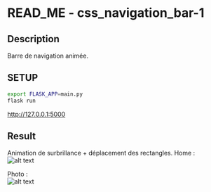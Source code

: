 # READ_ME - css_navigation_bar-1
## Description
Barre de navigation animée.

## SETUP 
```bash
export FLASK_APP=main.py
flask run
```
http://127.0.0.1:5000

## Result 
Animation de surbrillance + déplacement des rectangles.
Home :<br>
![alt text](https://zupimages.net/up/22/24/a9q0.png)

Photo : <br>
![alt text](https://zupimages.net/up/22/24/u91k.png)
